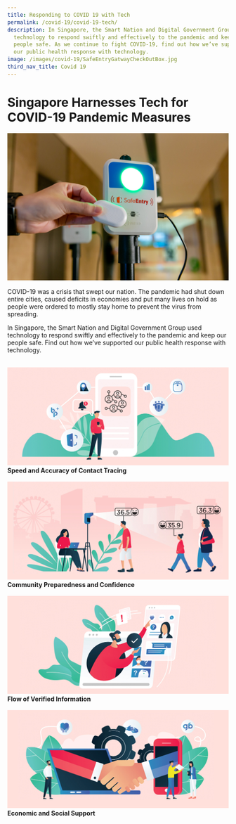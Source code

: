 ```yaml
---
title: Responding to COVID 19 with Tech
permalink: /covid-19/covid-19-tech/
description: In Singapore, the Smart Nation and Digital Government Group used
  technology to respond swiftly and effectively to the pandemic and keep our
  people safe. As we continue to fight COVID-19, find out how we’ve supported
  our public health response with technology.
image: /images/covid-19/SafeEntryGatwayCheckOutBox.jpg
third_nav_title: Covid 19
---
```

#  Singapore Harnesses Tech for COVID-19 Pandemic Measures

 ![SafeEntry Gateway](/images/covid-19/SafeEntryGatwayCheckOutBox.jpg)


COVID-19 was a crisis that swept our nation. The pandemic had shut down entire cities, caused deficits in economies and put many lives on hold as people were ordered to mostly stay home to prevent the virus from spreading.

In Singapore, the Smart Nation and Digital Government Group used technology to respond swiftly and effectively to the pandemic and keep our people safe. Find out how we’ve supported our public health response with technology.

<br>
<div class="row">  
  <div class="col"> 
    <a href="/combating-covid-19/digital-contact-tracing"><img src="/images/covid-19/Covid-Contact-Tracing.jpg" alt="Speed and Accuracy of Contact Tracing"></a><br>
    <div class="header"><b>Speed and Accuracy of Contact Tracing</b></div><br>
  </div>
  	<div class="col"> 
      <a href="/combating-covid-19/community-preparedness">  <img src="/images/covid-19/Covid-Public-Health-Solutions.jpg" alt="Community Preparedness and Confidence"></a><br>
      <div class="header"><b>Community Preparedness and Confidence</b></div>  <br>
  </div>
 </div>
 <div class="row">  
     <div class="col"> 
    <a href="/combating-covid-19/flow-of-verified-information"><img src="/images/covid-19/Covid-Providing-Information.jpg" alt="Flow of Verified Information"></a><br>
     <div class="header"><b>Flow of Verified Information</b></div><br>
  </div>
     <div class="col"> 
      <a href="/combating-covid-19/economic-social-support">  <img src="/images/covid-19/Covid-Social-and-Economic-Support.jpg" alt="Economic and Social Support"></a><br>
       <div class="header"><b>Economic and Social Support</b></div><br>
  </div></div>